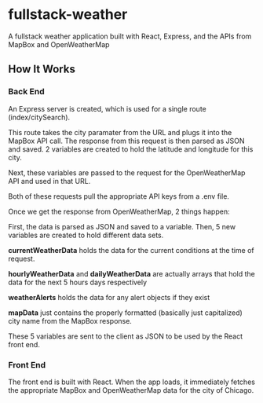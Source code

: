 # fullstack-weather

A fullstack weather application built with React, Express, and the APIs from MapBox and OpenWeatherMap

## How It Works

### Back End

An Express server is created, which is used for a single route (index/citySearch).

This route takes the city paramater from the URL and plugs it into the MapBox API call. The response from this request is then parsed as JSON and saved. 2 variables are created to hold the latitude and longitude for this city.

Next, these variables are passed to the request for the OpenWeatherMap API and used in that URL.

Both of these requests pull the appropriate API keys from a .env file.

Once we get the response from OpenWeatherMap, 2 things happen:

First, the data is parsed as JSON and saved to a variable. Then, 5 new variables are created to hold different data sets.

**currentWeatherData** holds the data for the current conditions at the time of request.

**hourlyWeatherData** and **dailyWeatherData** are actually arrays that hold the data for the next 5 hours days respectively

**weatherAlerts** holds the data for any alert objects if they exist

**mapData** just contains the properly formatted (basically just capitalized) city name from the MapBox response.

These 5 variables are sent to the client as JSON to be used by the React front end.

### Front End

The front end is built with React. When the app loads, it immediately fetches the appropriate MapBox and OpenWeatherMap data for the city of Chicago.
